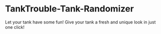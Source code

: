 # TankTrouble-Tank-Randomizer
Let your tank have some fun! Give your tank a fresh and unique look in just one click!
